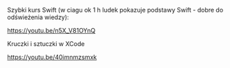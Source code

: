 Szybki kurs Swift (w ciagu ok 1 h ludek pokazuje podstawy Swift - dobre do odświeżenia wiedzy):

https://youtu.be/n5X_V81OYnQ


Kruczki i sztuczki w XCode

https://youtu.be/40imnmzsmxk


